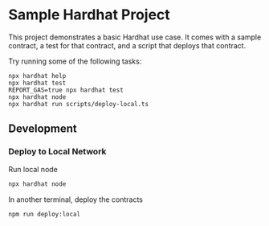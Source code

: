 # Sample Hardhat Project

This project demonstrates a basic Hardhat use case. It comes with a sample contract, a test for that contract, and a script that deploys that contract.

Try running some of the following tasks:

```shell
npx hardhat help
npx hardhat test
REPORT_GAS=true npx hardhat test
npx hardhat node
npx hardhat run scripts/deploy-local.ts
```

## Development

### Deploy to Local Network

Run local node

```bash
npx hardhat node
```

In another terminal, deploy the contracts

```bash
npm run deploy:local
```

